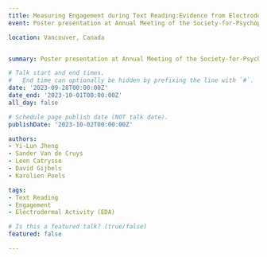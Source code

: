 ```yaml
---
title: Measuring Engagement during Text Reading:Evidence from Electrodermal Activity (EDA)
event: Poster presentation at Annual Meeting of the Society-for-Psychophysiological-Research (SPR)

location: Vancouver, Canada


summary: Poster presentation at Annual Meeting of the Society-for-Psychophysiological-Research (SPR)

# Talk start and end times.
#   End time can optionally be hidden by prefixing the line with `#`.
date: '2023-09-28T00:00:00Z'
date_end: '2023-10-01T00:00:00Z'
all_day: false

# Schedule page publish date (NOT talk date).
publishDate: '2023-10-02T00:00:00Z'

authors: 
- Yi-Lun Jheng
- Sander Van de Cruys
- Leen Catrysse
- David Gijbels
- Karolien Poels

tags:
- Text Reading
- Engagement
- Electrodermal Activity (EDA)

# Is this a featured talk? (true/false)
featured: false

---
```


